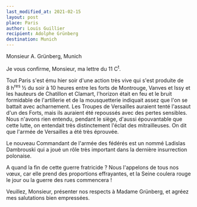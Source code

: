 ```yaml
---
last_modified_at: 2021-02-15
layout: post
place: Paris
author: Louis Guillier
recipient: Adolphe Grünberg
destination: Munich
---
```


Monsieur A. Grünberg, Munich

Je vous confirme, Monsieur, ma lettre du 11 C<sup>t</sup>.

Tout Paris s'est ému hier soir d'une action très vive qui s'est produite de
8 h<sup>res</sup> ½ du soir à 10 heures entre les forts de Montrouge, Vanves et
Issy et les hauteurs de Chatillon et Clamart, l'horizon était en feu et le
bruit formidable de l'artillerie et de la mousquetterie indiquait assez que
l'on se battait avec acharnement.
Les Troupes de Versailles auraient tenté l'assaut d'un des Forts, mais ils
auraient été repoussés avec des pertes sensibles.
Nous n'avons rien entendu, pendant le siège, d'aussi épouvantable que cette
lutte, on entendait très distinctement l'éclat des mitrailleuses.
On dit que l'armée de Versailles a été très éprouvée.

Le nouveau Commandant de l'armée des fédérés est un nommé Ladislas Dambrouski
qui a joué un rôle très important dans la dernière insurrection polonaise.

A quand la fin de cette guerre fratricide ? 
Nous l'appelons de tous nos vœux, car elle prend des proportions effrayantes,
et la Seine coulera rouge le jour ou la guerre des rues commencera !

Veuillez, Monsieur, présenter nos respects à Madame Grünberg, et agréez mes
salutations bien empressées.
